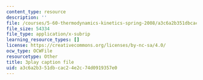 ```yaml
---
content_type: resource
description: ''
file: /courses/5-60-thermodynamics-kinetics-spring-2008/a3c6a2b351dbcac24e2c74d0919357e0_e124JF_DHCQ.srt
file_size: 54334
file_type: application/x-subrip
learning_resource_types: []
license: https://creativecommons.org/licenses/by-nc-sa/4.0/
ocw_type: OCWFile
resourcetype: Other
title: 3play caption file
uid: a3c6a2b3-51db-cac2-4e2c-74d0919357e0
---
```

